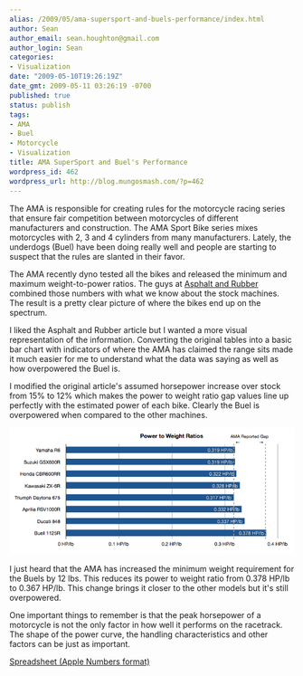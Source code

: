 ```yaml
---
alias: /2009/05/ama-supersport-and-buels-performance/index.html
author: Sean
author_email: sean.houghton@gmail.com
author_login: Sean
categories:
- Visualization
date: "2009-05-10T19:26:19Z"
date_gmt: 2009-05-11 03:26:19 -0700
published: true
status: publish
tags:
- AMA
- Buel
- Motorcycle
- Visualization
title: AMA SuperSport and Buel's Performance
wordpress_id: 462
wordpress_url: http://blog.mungosmash.com/?p=462
---
```

The AMA is responsible for creating rules for the motorcycle racing series that ensure fair competition between motorcycles of different manufacturers and construction. The AMA Sport Bike series mixes motorcycles with 2, 3 and 4 cylinders from many manufacturers. Lately, the underdogs (Buel) have been doing really well and people are starting to suspect that the rules are slanted in their favor.

The AMA recently dyno tested all the bikes and released the minimum and maximum weight-to-power ratios. The guys at <a href="http://www.asphaltandrubber.com/racing/ama-checks-powertoweight-ratio-pro-daytona-sportbikes/">Asphalt and Rubber</a> combined those numbers with what we know about the stock machines. The result is a pretty clear picture of where the bikes end up on the spectrum.

I liked the Asphalt and Rubber article but I wanted a more visual representation of the information. Converting the original tables into a basic bar chart with indicators of where the AMA has claimed the range sits made it much easier for me to understand what the data was saying as well as how overpowered the Buel is.

I modified the original article's assumed horsepower increase over stock from 15% to 12% which makes the power to weight ratio gap values line up perfectly with the estimated power of each bike. Clearly the Buel is overpowered when compared to the other machines.

![Here you can see the estimated power output of each bike and how it lines up with what the AMA said the ratio range is](supersport-bikes.png)

I just heard that the AMA has increased the minimum weight requirement for the Buels by 12 lbs. This reduces its power to weight ratio from 0.378 HP/lb to 0.367 HP/lb. This change brings it closer to the other models but it's still overpowered.

One important things to remember is that the peak horsepower of a motorcycle is not the only factor in how well it performs on the racetrack. The shape of the power curve, the handling characteristics and other factors can be just as important.

<a href="{{site.url_root}}/media/2009/05/superbike-worksheet.numbers">Spreadsheet (Apple Numbers format)</a>
